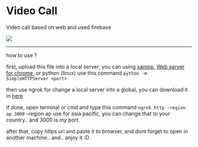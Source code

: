 # Video Call
Video call based on web and used firebase

<img src="https://github.com/MAinulYaqin/webrtcApps.github.io/blob/master/img/videocall.png?raw=true">

<hr>

how to use ?

first, upload this file into a local server, you can using [xampp](https://www.apachefriends.org/index.html), [Web server for chrome](https://chrome.google.com/webstore/detail/web-server-for-chrome/ofhbbkphhbklhfoeikjpcbhemlocgigb?hl=en), or python (linux) use this command
``python -m SimpleHTTPServer <port>``

then use ngrok for change a local server into a global, you can download  it in [here](https://ngrok.com/)

if done, open terminal or cmd and type this command
``ngrok http -region ap 3000`` -region ap use for asia pacific, you can change that to your country.. and 3000 is my port.

after that, copy https url and paste it to browser, and dont forget to open in another machine.. 
and.. anjoy it :D